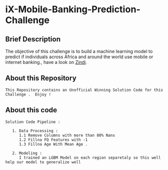 # iX-Mobile-Banking-Prediction-Challenge

## Brief Description

The objective of this challenge is to build a machine learning model to predict if individuals across Africa and around the world use mobile or internet banking., have a look on [Zindi](https://zindi.africa/competitions/ix-mobile-banking-prediction-challenge). 

## About this Repository

```
This Repository contains an Unofficial Winning Solution Code for this Challenge .  Enjoy !
```

## About this code

```
Solution Code Pipeline : 

   1. Data Processing : 
      1.1 Remove Columns with more than 80% Nans 
      1.2 Fillna FQ Features with -1 
      1.3 Fillna Age With Mean Age .
     
   2. Modeling : 
      I trained an LGBM Model on each region separetaly so this well help our model to generalize well    
```



